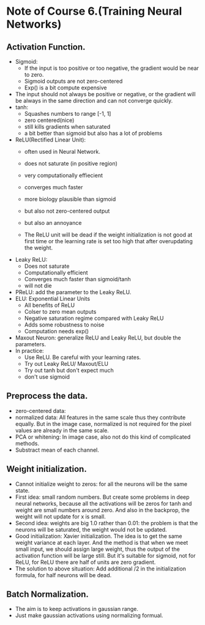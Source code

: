 # Note of Course 6.(Training Neural Networks)

## Activation Function.
- Sigmoid: 
	- If the input is too positive or too negative, the gradient would be near to zero.
	- Sigmoid outputs are not zero-centered
	- Exp() is a bit compute expensive
- The input should not always be positive or negative, or the gradient will be always in the same direction and can not converge quickly.
- tanh:
	- Squashes numbers to range [-1, 1]
	- zero centered(nice)
	- still kills gradients when saturated
	- a bit better than sigmoid but also has a lot of problems
- ReLU(Rectified Linear Unit):
	- often used in Neural Network.
	- does not saturate (in positive region)
	- very computationally effiecient
	- converges much faster
	- more biology plausible than sigmoid
	- but also not zero-centered output
	- but also an annoyance

	- The ReLU unit will be dead if the weight initialization is not good at first time or the learning rate is set too high that after overupdating the weight.
- Leaky ReLU:
	- Does not saturate
	- Computationally efficient
	- Converges much faster than sigmoid/tanh
	- will not die
- PReLU: add the parameter to the Leaky ReLU.
- ELU: Exponential Linear Units
	- All benefits of ReLU
	- Colser to zero mean outputs
	- Negative saturation regime compared with Leaky ReLU
	- Adds some robustness to noise
	- Computation needs exp()
- Maxout Neuron: generalize ReLU and Leaky ReLU, but double the parameters.
- In practice:
	- Use ReLU. Be careful with your learning rates.
	- Try out Leaky ReLU/ Maxout/ELU
	- Try out tanh but don't expect much
	- don't use sigmoid

## Preprocess the data.
- zero-centered data:
- normalized data: All features in the same scale thus they contribute equally. But in the image case, normalized is not required for the pixel values are already in the same scale. 
- PCA or whitening: In image case, also not do this kind of complicated methods.
- Substract mean of each channel. 

## Weight initialization.
- Cannot initialize weight to zeros: for all the neurons will be the same state.
- First idea: small random numbers. But create some problems in deep neural networks, because all the activations will be zeros for tanh and weight are small numbers around zero. And also in the backprop, the weight will not update for x is small.
- Second idea: weights are big 1.0 rather than 0.01: the problem is that the neurons will be saturated, the weight would not be updated.
- Good initialization: Xavier initialization. The idea is to get the same weight variance at each layer. And the method is that when we meet small input, we should assign large weight, thus the output of the activation function will be large still. But it's suitable for sigmoid, not for ReLU, for ReLU there are half of units are zero gradient.
- The solution to above situation: Add additional /2 in the initialization formula, for half neurons will be dead.

## Batch Normalization.
- The aim is to keep activations in gaussian range.
- Just make gaussian activations using normalizing formual.
